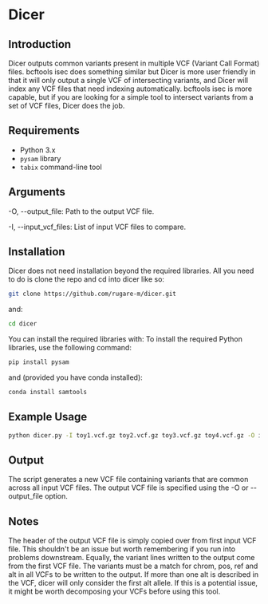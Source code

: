 # Dicer

## Introduction
Dicer outputs common variants present in multiple VCF (Variant Call Format) files. bcftools isec does something similar but Dicer is more user friendly in that it will only output a single VCF of intersecting variants, and Dicer will index any VCF files that need indexing automatically. bcftools isec is more capable, but if you are looking for a simple tool to intersect variants from a set of VCF files, Dicer does the job. 

## Requirements
- Python 3.x
- `pysam` library
- `tabix` command-line tool

## Arguments
-O, --output_file: Path to the output VCF file.

-I, --input_vcf_files: List of input VCF files to compare.

## Installation
Dicer does not need installation beyond the required libraries. All you need to do is clone the repo and cd into dicer like so:

```bash
git clone https://github.com/rugare-m/dicer.git
```
and:

```bash
cd dicer
```
You can install the required libraries with:
To install the required Python libraries, use the following command:
```bash
pip install pysam
```
and (provided you have conda installed):
```bash
conda install samtools
```

## Example Usage 
```bash
python dicer.py -I toy1.vcf.gz toy2.vcf.gz toy3.vcf.gz toy4.vcf.gz -O intersect.vcf.gz
```

## Output
The script generates a new VCF file containing variants that are common across all input VCF files. The output VCF file is specified using the -O or --output_file option.

## Notes
The header of the output VCF file is simply copied over from first input VCF file. This shouldn't be an issue but worth remembering if you run into problems downstream. Equally, the variant lines written to the output come from the first VCF file. The variants must be a match for chrom, pos, ref and alt in all VCFs to be written to the output. If more than one alt is described in the VCF, dicer will only consider the first alt allele. If this is a potential issue, it might be worth decomposing your VCFs before using this tool. 
